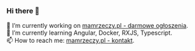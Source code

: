 ### Hi there 👋
🔭 I’m currently working on [mamrzeczy.pl - darmowe ogłoszenia](https://mamrzeczy.pl).
<br>🌱 I’m currently learning Angular, Docker, RXJS, Typescript.<br>
📫 How to reach me: [mamrzeczy.pl - kontakt](https://mamrzeczy.pl/contact).
<!--
**PatrycjaKa92/PatrycjaKa92** is a ✨ _special_ ✨ repository because its `README.md` (this file) appears on your GitHub profile.

Here are some ideas to get you started:

- 🔭 I’m currently working on ...
- 🌱 I’m currently learning ...
- 👯 I’m looking to collaborate on ...
- 🤔 I’m looking for help with ...
- 💬 Ask me about ...
- 📫 How to reach me: ...
- 😄 Pronouns: ...
- ⚡ Fun fact: ...
-->
